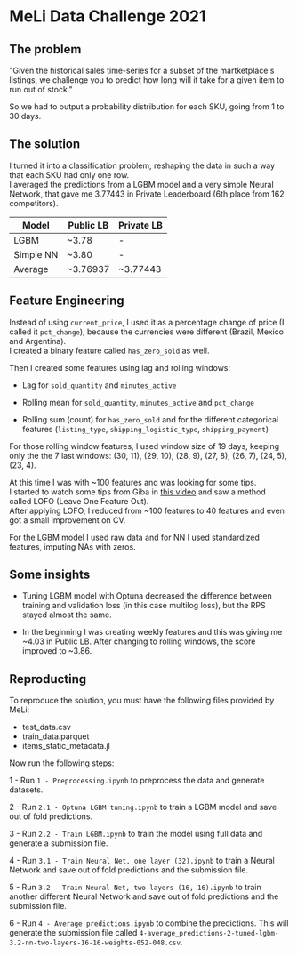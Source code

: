# MeLi Data Challenge 2021

## The problem   
"Given the historical sales time-series for a subset of the martketplace's listings, we challenge you to predict how long will it take for a given item to run out of stock."     

So we had to output a probability distribution for each SKU, going from 1 to 30 days.   


## The solution    
I turned it into a classification problem, reshaping the data in such a way that
each SKU had only one row.    
I averaged the predictions from a LGBM model and a very simple Neural Network, that gave me 3.77443 in Private Leaderboard (6th place from 162 competitors).    
     

| Model     	| Public LB 	| Private LB 	|
|-----------	|-----------	|------------	|
| LGBM      	| ~3.78     	| -          	|
| Simple NN 	| ~3.80     	| -          	|
| Average   	| ~3.76937  	| ~3.77443   	|



## Feature Engineering    
Instead of using `current_price`, I used it as a percentage change of price (I called it `pct_change`), because the currencies were different (Brazil, Mexico and Argentina).   
I created a binary feature called `has_zero_sold` as well.

Then I created some features using lag and rolling windows:

- Lag for `sold_quantity` and `minutes_active`

- Rolling mean for `sold_quantity`, `minutes_active` and `pct_change` 

- Rolling sum (count) for `has_zero_sold` and for the different categorical features (`listing_type`, `shipping_logistic_type`, `shipping_payment`)

For those rolling window features, I used window size of 19 days, keeping only the the 7 last windows: (30, 11), (29, 10), (28, 9), (27, 8), (26, 7), (24, 5), (23, 4).

At this time I was with ~100 features and was looking for some tips.        
I started to watch some tips from Giba in [this video](https://www.youtube.com/watch?v=RtqtM1UJfZc) and saw a method called LOFO (Leave One Feature Out).   
After applying LOFO, I reduced from ~100 features to 40 features and even got a small improvement on CV.    

For the LGBM model I used raw data and for NN I used standardized features, imputing NAs with zeros.

## Some insights
- Tuning LGBM model with Optuna decreased the difference between training and validation loss (in this case multilog loss), but the RPS stayed almost the same.   

- In the beginning I was creating weekly features and this was giving me ~4.03 in Public LB. After changing to rolling windows, the score improved to ~3.86. 


## Reproducting    
To reproduce the solution, you must have the following files provided by MeLi:

- test_data.csv
- train_data.parquet
- items_static_metadata.jl

Now run the following steps:

1 - Run `1 - Preprocessing.ipynb` to preprocess the data and generate datasets.

2 - Run `2.1 - Optuna LGBM tuning.ipynb` to train a LGBM model and save out of fold predictions.

3 - Run `2.2 - Train LGBM.ipynb` to train the model using full data and generate a submission file.

4 - Run `3.1 - Train Neural Net, one layer (32).ipynb` to train a Neural Network and save out of fold predictions and the submission file.

5 - Run `3.2 - Train Neural Net, two layers (16, 16).ipynb` to train another different Neural Network and save out of fold predictions and the submission file.

6 - Run `4 - Average predictions.ipynb` to combine the predictions. This will generate the submission file called `4-average_predictions-2-tuned-lgbm-3.2-nn-two-layers-16-16-weights-052-048.csv`.

